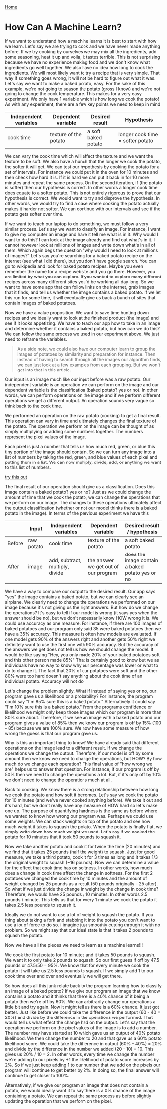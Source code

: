 [Home](./)

# How Can A Machine Learn?

If we want to understand how a machine learns it is best to start with how we
learn. Let's say we are trying to cook and we have never made
anything before. If we try cooking by ourselves we may mix all the ingredients,
add some seasoning, heat it up and voila, it tastes terrible. This is not
surprising because we have no experience making food and we don't know what
ingredients go well together. We also have no idea how long to cook the
ingredients. We will most likely want to try a recipe that is very simple. That
way if something goes wrong, it will not be hard to figure out what it was.
Let's say we want to make a baked potato, easy. For the sake of this example,
we're not going to season the potato (gross I know) and we're not going to
change the cook temperature. This makes for a very easy experiment. We only
have 1 variable which is how long we cook the potato! As with any experiment,
there are a few key points we need to keep in mind

| Independent variables | Dependent variable | Desired result | Hypothesis |
|----------------------|--------------------|-----------------|------------|
| cook time | texture of the potato | a soft baked potato | longer cook time = softer potato |

We can vary the cook time which will affect the texture and we want the texture
to be soft. We also have a hunch that the longer we cook the potato, the softer it will get.
We can test our hypothesis by cooking the potato for a set of intervals. For
instance we could put it in the oven for 10 minutes and then check how hard it
is. If it is hard we can put it back in for 10 more minutes and repeat the same
process.  On the second iteration, if (the potato is softer) then our hypothesis
is correct. In other words a longer cook time does equate to a softer potato.
This is not entirely rigorous to prove that our hypothesis is correct. We would
want to try and disprove the hypothesis. In other words, we would try to find a
case where cooking the potato actually makes it harder not softer. We can
continue with our intervals and see if the potato gets softer over time. 


If we want to teach our laptop to do something, we must follow a very
similar process. Let's say we want to classify an image. For instance, I want
to give my computer an image and have it tell me what is in it. Why would I
want to do this? I can look at the image already and find out what's in it.
I cannot however look at millions of images and write down what's in all of
them. Which again begs the question "why would I need to look at millions of
images?" Let's say you're searching for a baked potato recipe on the internet
(see what I did there), but you don't have google search. You can go to
wikipedia and look for baked potato recipes. Maybe you even remember the name
for a recipe website and you go there.  However, you are limited by what you
can explore. If you wanted to explore many different recipes across many
different sites you'd be working all day long. So we want to have some app that
can follow links on the internet, grab images that it finds, and tell us
whether the image contains a baked potato. If we let this run for some time, it
will eventually give us back a bunch of sites that contain images of baked
potatoes.

Now we have a value proposition. We want to save time hunting down recipes
and we ideally want to look at the finished product (the image) and see if it
looks appetizing. We have to teach our app how to take in an image and
determine whether it contains a baked potato, but how can we do this? We can
follow the same process we used in our experiment above. We just need to
reframe the variables. 

> As a side note, we could also have our computer learn to group the images of
> potatoes by similarity and preparation for instance.  Then instead of having
> to search through all the images our algorithm finds, we can just look at a
> few examples from each grouping. But we won't get into that in this article.

Our input is an image much like our input before was a raw potato. Our
independent variable is an operation we can perform on the image and our
dependent variable is the classification (baked potato? yes or no). In other
words, we can perform operations on the image and if we perform different
operations we get a different output. An operation sounds very vague so think
back to the cook time.


We performed an operation on the raw potato (cooking) to get a final result.
This operation can vary in time and ultimately changes the final texture of the
potato. The operation we perform on the image can be thought of as simply
multiplying or adding some numbers together. The numbers represent the pixel
values of the image.

Each pixel is just a number that tells us how much red, green, or blue this
tiny portion of the image should contain. So we can turn any image into a list
of numbers by taking the red, green, and blue values of each pixel and putting
them in a list. We can now multiply, divide, add, or anything we want
to this list of numbers.

[try this out](./pixel-slider.html) 

The final result of our operation should give us a classification. Does this
image contain a baked potato? yes or no?  Just as we could change the amount of
time that we cook the potato, we can change the operations that we perform on
our image. The changes to these operations ultimately affect the output
classification (whether or not our model thinks there is a baked potato in the
image). In terms of the previous experiment we have this

| | Input | Independent variables | Dependent variable | Desired result / hypothesis |
|-|-------|----------------------|--------------------|-----------------------------|
| Before | raw potato | cook time | texture of the potato | a soft baked potato |
| After | image | add, subtract, multiply, divide | the answer we get out of our program | does the image contain a baked potato yes or no |

We have a way to compare our output to the desired result. Our app says "yes"
the image contains a baked potato, but we can clearly see an airplane. We
clearly need to change the operations we performed on our image because it's
not giving us the right answers. But how do we change the operations? It's easy
to tell if our model is wrong (it says yes when the answer should be no), but
we don't necessarily know HOW wrong it is. We could use accuracy as one
measure.  For instance, if there are 100 images of baked potatoes and our
program only said 35 were baked potatoes then we have a 35% accuracy. This
measure is often how models are evaluated. If one model gets 90% of the answers
right and another gets 50% right we definitely want to use the first one with
90% accuracy. But the accuracy of the answers we get does not tell us how we
should change the model. It would be like saying "Hey, you only made 20% of
your baked potatoes soft and this other person made 85%" That is certainly good
to know but we as individuals have no way to know why our percentage was lower
or what to do to change it. The fact that 20% of our potatoes were soft and the
other 80% were too hard doesn't say anything about the cook time of an
individual potato. Accuracy will not do.

Let's change the problem slightly. What if instead of saying yes or no, our
program gave us a likelihood or a probability? For instance, the program could
say "I'm 85% sure this is a baked potato." Alternatively it could say "I'm 10%
sure this is a baked potato." From the programs confidence or likelihood we
might only keep those images which our program is more than 80% sure about.
Therefore, if we see an image with a baked potato and our program gives a value
of 85% then we know our program is off by 15% (100 - 85) because we are 100%
sure. We now have some measure of how wrong the guess is that our program gave
us.

Why is this an important thing to know? We have already said that different
operations on the image lead to a different result. If we change the operations
we change the output. Therefore, if our model is off by some amount then we
know we need to change the operations, but HOW? By how much do we change each
operation? This final value of "how wrong we are" helps us to answer that
question. For instance, if our program is off by 50% then we need to change the
operations a lot. But, if it's only off by 10% we don't need to change the
operations much at all.

Back to cooking. We know there is a strong relationship between how long we
cook the potato and how soft it becomes. Let's say we cook the potato for 10
minutes (and we've never cooked anything before). We take it out and it's hard,
but we don't really have any measure of HOW hard so let's make one up. The
purpose of quantifying hardness is the same as before where we wanted to know
how wrong our program was. Perhaps we could use some weights. We can stack
weights on top of the potato and see how much weight it takes to squash the
potato. When the potato is finally flat, we simply write down how much weight
we used. Let's say if we cooked the potato for 10 minutes that it took 50
pounds to squash it.

Now we take another potato and cook it for twice the time (20 minutes) and we
find that it takes 25 pounds (half the weight) to squash. Just for good
measure, we take a third potato, cook it for 3 times as long and it takes 1/3
the original weight to squash (~16 pounds). Now we can determine a value for
the effect that cook time has on softness. In other words, how much does a
change in cook time affect the change in softness. For the first 2 potatoes we
changed the cook time by 10 minutes and the amount of weight changed by 25
pounds as a result (50 pounds originally - 25 after). So what if we just divide
the change in weight by the change in cook time? Therefore, we would have 25
pounds / 10 minutes. In other words 2.5 pounds / minute. This tells us that for
every 1 minute we cook the potato it takes 2.5 less pounds to squash it.

Ideally we do not want to use a lot of weight to squash the potato. If you
thing about taking a fork and stabbing it into the potato you don't want to use
a lot of force to do so. I imagine just smoothly cutting through it with no
problem. So we might say that our ideal state is that it takes 2 pounds to
squash the potato.

Now we have all the pieces we need to learn as a machine learns!!!

We cook the first potato for 10 minutes and it takes 50 pounds to squash. We
want it to only take 2 pounds to squash. So our first guess if off by 47.5
pounds or 47.5/50 = 95%. We know that for every minute we cook the potato it
will take us 2.5 less pounds to squash. If we simply add 1 to our cook time
over and over and eventually we will get there.

So how does all this junk relate back to the program learning how to classify
an image of a baked potato? If we give our program an image that we know
contains a potato and it thinks that there is a 40% chance of it being a potato
then we're off by 60%. We can arbitrarily change our operations a little bit and try again.
Now it might tell us there is a 60% chance. It just got better. Just like
before we could take the difference in the output (60 - 40 = 20%) and divide by
the difference in the operations we performed. That would tell us what effect
the change had on the output. Let's say that the operation we perform on the
pixel values of the image is to add a number. The number may have started at 10
which gave us an output of 40% potato likelihood. We then change the number to
20 and that gave us a 60% potato likelihood score. We could take the difference
in output (60% - 40%) = 20% and divide by the difference in the number we added
(20 - 10) = 10. This gives us 20% / 10 = 2. In other words, every time we
change the number we're adding to our pixels by +1 the likelihood of potato
score increases by 2%. So if we just keep adding 1 to our number that we add on
the pixels our program will continue to get better by 2%. In doing so, the
final answer will continue to get closer to 100%. 

Alternatively, if we give our program an image that does not contain a potato,
we would ideally want it to say there is a 0% chance of the image containing a
potato. We can repeat the same process as before slightly updating the
operation that we perform on the pixel. 

